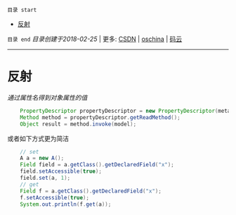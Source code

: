 `目录 start`
 
- [反射](#反射)

`目录 end` *目录创建于2018-02-25* | 更多: [CSDN](http://blog.csdn.net/kcp606) | [oschina](https://my.oschina.net/kcp1104) | [码云](https://gitee.com/kcp1104) 
****************************************
# 反射

_通过属性名得到对象属性的值_
```java
    PropertyDescriptor propertyDescriptor = new PropertyDescriptor(meta.getField().getName(), target);
    Method method = propertyDescriptor.getReadMethod();
    Object result = method.invoke(model);
```
或者如下方式更为简洁
```java
    // set
    A a = new A();
    Field field = a.getClass().getDeclaredField("x");
    field.setAccessible(true);
    field.set(a, 1);
    // get
    Field f = a.getClass().getDeclaredField("x");
    f.setAccessible(true);
    System.out.println(f.get(a));
```